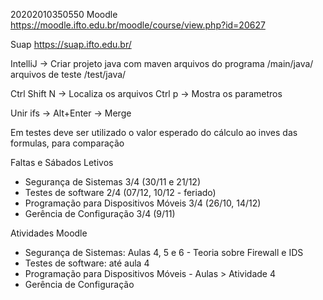 20202010350550
Moodle
https://moodle.ifto.edu.br/moodle/course/view.php?id=20627

Suap
https://suap.ifto.edu.br/


IntelliJ -> Criar projeto java com maven
arquivos do programa /main/java/
arquivos de teste /test/java/

Ctrl Shift N -> Localiza os arquivos
Ctrl p -> Mostra os parametros

Unir ifs -> Alt+Enter -> Merge

Em testes deve ser utilizado o valor esperado do cálculo ao inves das formulas, para comparação


Faltas e Sábados Letivos
- Segurança de Sistemas 3/4 (30/11 e 21/12)
- Testes de software 2/4 (07/12,  10/12 - feriado)
- Programação para Dispositivos Móveis 3/4 (26/10, 14/12)
- Gerência de Configuração 3/4 (9/11)

Atividades Moodle
- Segurança de Sistemas:  Aulas 4, 5 e 6 - Teoria sobre Firewall e IDS 
- Testes de software: até aula 4 
- Programação para Dispositivos Móveis - Aulas > Atividade 4
- Gerência de Configuração 

